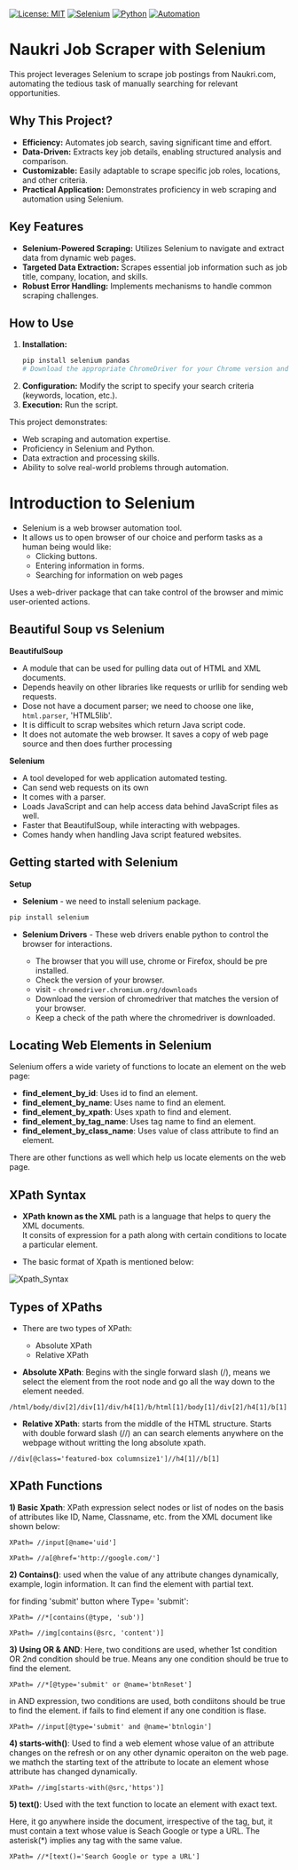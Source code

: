 [![License: MIT](https://img.shields.io/badge/License-MIT-yellow.svg)](https://opensource.org/licenses/MIT)
[![Selenium](https://img.shields.io/badge/Selenium-4A29A8?style=for-the-badge&logo=selenium&logoColor=white)](https://www.selenium.dev/)
[![Python](https://img.shields.io/badge/Python-3776AB?style=for-the-badge&logo=python&logoColor=white)](https://www.python.org/)
[![Automation](https://img.shields.io/badge/Automation-007EC7?style=for-the-badge&logo=automation&logoColor=white)](https://en.wikipedia.org/wiki/Automation)

# Naukri Job Scraper with Selenium

This project leverages Selenium to scrape job postings from Naukri.com, automating the tedious task of manually searching for relevant opportunities.

## Why This Project?

* **Efficiency:** Automates job search, saving significant time and effort.
* **Data-Driven:** Extracts key job details, enabling structured analysis and comparison.
* **Customizable:** Easily adaptable to scrape specific job roles, locations, and other criteria.
* **Practical Application:** Demonstrates proficiency in web scraping and automation using Selenium.

## Key Features

* **Selenium-Powered Scraping:** Utilizes Selenium to navigate and extract data from dynamic web pages.
* **Targeted Data Extraction:** Scrapes essential job information such as job title, company, location, and skills.
* **Robust Error Handling:** Implements mechanisms to handle common scraping challenges.

## How to Use

1.  **Installation:**
    ```bash
    pip install selenium pandas
    # Download the appropriate ChromeDriver for your Chrome version and place it in your PATH or project directory.
    ```
2.  **Configuration:** Modify the script to specify your search criteria (keywords, location, etc.).
3.  **Execution:** Run the script.

This project demonstrates:

* Web scraping and automation expertise.
* Proficiency in Selenium and Python.
* Data extraction and processing skills.
* Ability to solve real-world problems through automation.


# **Introduction to Selenium**

- Selenium is a web browser automation tool.
- It allows us to open browser of our choice and perform tasks as a human being would like:
    - Clicking buttons.
    - Entering information in forms.
    - Searching for information on web pages

Uses a web-driver package that can take control of the browser and mimic user-oriented actions.

## **Beautiful Soup vs Selenium**

**BeautifulSoup**

- A module that can be used for pulling data out of HTML and XML documents.
- Depends heavily on other libraries like requests or urllib for sending web requests.
- Dose not have a document parser; we need to choose one like, `html.parser`, 'HTML5lib'.
- It is difficult to scrap websites which return Java script code.
- It does not automate the web browser. It saves a copy of web page source and then does further processing

**Selenium**

- A tool developed for web application automated testing.
- Can send web requests on its own
- It comes with a parser.
- Loads JavaScript and can help access data behind JavaScript files as well.
- Faster that BeautifulSoup, while interacting with webpages.
- Comes handy when handling Java script featured websites.


## **Getting started with Selenium**

**Setup**

- **Selenium** - we need to install selenium package.

```python
pip install selenium
```

- **Selenium Drivers** - These web drivers enable python to control the browser for interactions.

    - The browser that you will use, chrome or Firefox, should be pre installed.
    - Check the version of your browser.
    - visit - `chromedriver.chromium.org/downloads`
    - Download the version of chromedriver that matches the version of your browser.
    - Keep a check of the path where the chromedriver is downloaded.

## **Locating Web Elements in Selenium**

Selenium offers a wide variety of functions to locate an element on the web page:

- **find_element_by_id**: Uses id to find an element.
- **find_element_by_name**: Uses name to find an element.
- **find_element_by_xpath**: Uses xpath to find and element.
- **find_element_by_tag_name**: Uses tag name to find an element.
- **find_element_by_class_name**: Uses value of class attribute to find an element.

There are other functions as well which help us locate elements on the web page.


## **XPath Syntax**

- **XPath known as the XML** path is a language that helps to query the XML documents. <br>
It consits of expression for a path along with certain conditions to locate a particular element.

- The basic format of Xpath is mentioned below:

![Xpath_Syntax](Images\Xpath_Syntax.png)

## **Types of XPaths**

- There are two types of XPath:
    - Absolute XPath
    - Relative XPath

- **Absolute XPath**: Begins with the single forward slash (/), means we select the element from the root node and go all the way down to the element needed.

```
/html/body/div[2]/div[1]/div/h4[1]/b/html[1]/body[1]/div[2]/h4[1]/b[1]
```

- **Relative XPath**: starts from the middle of the HTML structure. Starts with double forward slash (//) an can search elements anywhere on the webpage without writting the long absolute xpath.

```
//div[@class='featured-box columnsize1']//h4[1]//b[1]
```

## **XPath Functions**

**1) Basic Xpath**: XPath expression select nodes or list of nodes on the basis of attributes like ID, Name, Classname, etc. from the XML document like shown below:

```
XPath= //input[@name='uid']

XPath= //a[@href='http://google.com/']
```

**2) Contains()**: used when the value of any attribute changes dynamically, example, login information. It can find the element with partial text.

for finding 'submit' button where Type= 'submit':

```
XPath= //*[contains(@type, 'sub')]

XPath= //img[contains(@src, 'content')]
```

**3) Using OR & AND**: Here, two conditions are used, whether 1st condition OR 2nd condition should be true. Means any one condition should be true to find the element.

```
XPath= //*[@type='submit' or @name='btnReset']
```

in AND expression, two conditions are used, both condiitons should be true to find the element.
if fails to find element if any one condition is flase.

```
XPath= //input[@type='submit' and @name='btnlogin']
```

**4) starts-with()**: Used to find a web element whose value of an attribute changes on the refresh or on any other dynamic operaiton on the web page.
we mathch the starting text of the attribute to locate an element whose attribute has changed dynamically.

```
XPath= //img[starts-with(@src,'https')]
```

**5) text()**: Used with the text function to locate an element with exact text.

Here, it go anywhere inside the document, irrespective of the tag, but, it must contain a text whose value is Seach Google or type a URL. The asterisk(*) implies any tag with the same
value.

```
XPath= //*[text()='Search Google or type a URL']
```

